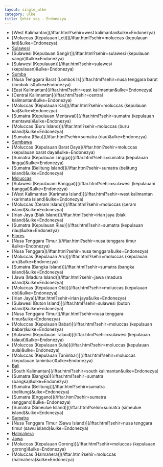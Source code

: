 ```yaml
---
layout: single_ulke
category: ulke
title: Şehir seç - Endonezya
---
```

* [West Kalimantan](/iftar.html?sehir=west kalimantan&ulke=Endonezya)
* [Moluccas (Kepulauan Leti)](/iftar.html?sehir=moluccas (kepulauan leti)&ulke=Endonezya)
* [Sulawesi](/iftar.html?sehir=sulawesi&ulke=Endonezya)
* [Sulawesi (Kepulauan Sangir)](/iftar.html?sehir=sulawesi (kepulauan sangir)&ulke=Endonezya)
* [Sulawesi (Kepulauan)](/iftar.html?sehir=sulawesi (kepulauan)&ulke=Endonezya)
* [Sumba](/iftar.html?sehir=sumba&ulke=Endonezya)
* [Nusa Tenggara Barat (Lombok Is](/iftar.html?sehir=nusa tenggara barat (lombok is&ulke=Endonezya)
* [East Kalimantan](/iftar.html?sehir=east kalimantan&ulke=Endonezya)
* [Central Kalimantan](/iftar.html?sehir=central kalimantan&ulke=Endonezya)
* [Moluccas (Kepulauan Kai)](/iftar.html?sehir=moluccas (kepulauan kai)&ulke=Endonezya)
* [Sumatra (Kepulauan Mentawai)](/iftar.html?sehir=sumatra (kepulauan mentawai)&ulke=Endonezya)
* [Moluccas (Buru Island)](/iftar.html?sehir=moluccas (buru island)&ulke=Endonezya)
* [Sumatra (Riau)](/iftar.html?sehir=sumatra (riau)&ulke=Endonezya)
* [Sumbawa](/iftar.html?sehir=sumbawa&ulke=Endonezya)
* [Moluccas (Kepulauan Barat Daya](/iftar.html?sehir=moluccas (kepulauan barat daya&ulke=Endonezya)
* [Sumatra (Kepulauan Lingga)](/iftar.html?sehir=sumatra (kepulauan lingga)&ulke=Endonezya)
* [Sumatra (Belitung Island)](/iftar.html?sehir=sumatra (belitung island)&ulke=Endonezya)
* [Moluccas](/iftar.html?sehir=moluccas&ulke=Endonezya)
* [Sulawesi (Kepulauani Banggai)](/iftar.html?sehir=sulawesi (kepulauani banggai)&ulke=Endonezya)
* [West Kalimantan (Karimata Island)](/iftar.html?sehir=west kalimantan (karimata island)&ulke=Endonezya)
* [Moluccas (Ceram Island)](/iftar.html?sehir=moluccas (ceram island)&ulke=Endonezya)
* [Irian Jaya (Biak Island)](/iftar.html?sehir=irian jaya (biak island)&ulke=Endonezya)
* [Sumatra (Kepulauan Riau)](/iftar.html?sehir=sumatra (kepulauan riau)&ulke=Endonezya)
* [Flores](/iftar.html?sehir=flores&ulke=Endonezya)
* [Nusa Tenggara Timur ](/iftar.html?sehir=nusa tenggara timur &ulke=Endonezya)
* [Nusa Tenggara](/iftar.html?sehir=nusa tenggara&ulke=Endonezya)
* [Moluccas (Kepulauan Aru)](/iftar.html?sehir=moluccas (kepulauan aru)&ulke=Endonezya)
* [Sumatra (Bangka Island)](/iftar.html?sehir=sumatra (bangka island)&ulke=Endonezya)
* [Jawa (Madura Island)](/iftar.html?sehir=jawa (madura island)&ulke=Endonezya)
* [Moluccas (Kepulauan Obi)](/iftar.html?sehir=moluccas (kepulauan obi)&ulke=Endonezya)
* [Irian Jaya](/iftar.html?sehir=irian jaya&ulke=Endonezya)
* [Sulawesi (Buton Island)](/iftar.html?sehir=sulawesi (buton island)&ulke=Endonezya)
* [Nusa Tenggara Timur](/iftar.html?sehir=nusa tenggara timur&ulke=Endonezya)
* [Moluccas (Kepulauan Babar)](/iftar.html?sehir=moluccas (kepulauan babar)&ulke=Endonezya)
* [Sulawesi (Kepulauan Talaud)](/iftar.html?sehir=sulawesi (kepulauan talaud)&ulke=Endonezya)
* [Moluccas (Kepulauan Sula)](/iftar.html?sehir=moluccas (kepulauan sula)&ulke=Endonezya)
* [Moluccas (Kepulauan Tanimbar)](/iftar.html?sehir=moluccas (kepulauan tanimbar)&ulke=Endonezya)
* [Bali](/iftar.html?sehir=bali&ulke=Endonezya)
* [South Kalimantan](/iftar.html?sehir=south kalimantan&ulke=Endonezya)
* [Sumatra (Bangka)](/iftar.html?sehir=sumatra (bangka)&ulke=Endonezya)
* [Sumatra (Belitung)](/iftar.html?sehir=sumatra (belitung)&ulke=Endonezya)
* [Sumatra (Enggano)](/iftar.html?sehir=sumatra (enggano)&ulke=Endonezya)
* [Sumatra (Simeulue Island)](/iftar.html?sehir=sumatra (simeulue island)&ulke=Endonezya)
* [Sumatra](/iftar.html?sehir=sumatra&ulke=Endonezya)
* [Nusa Tenggara Timur (Sawu Island)](/iftar.html?sehir=nusa tenggara timur (sawu island)&ulke=Endonezya)
* [Halmahera](/iftar.html?sehir=halmahera&ulke=Endonezya)
* [Jawa](/iftar.html?sehir=jawa&ulke=Endonezya)
* [Moluccas (Kepulauan Gorong)](/iftar.html?sehir=moluccas (kepulauan gorong)&ulke=Endonezya)
* [Moluccas (Halmahera)](/iftar.html?sehir=moluccas (halmahera)&ulke=Endonezya)
